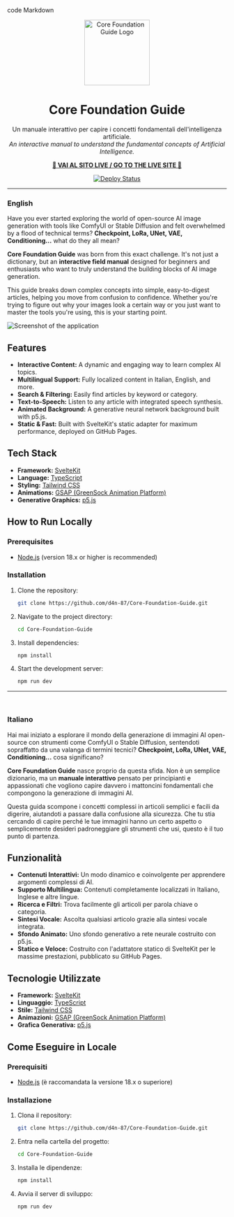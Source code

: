 code
Markdown
<div align="center">
  <a href="https://d4n-87.github.io/Core-Foundation-Guide/">
    <img src="https://github.com/d4N-87/Core-Foundation-Guide/blob/main/src/lib/assets/logo.web" alt="Core Foundation Guide Logo" width="150" height="150">
  </a>
  <h1>Core Foundation Guide</h1>
  <p>
    Un manuale interattivo per capire i concetti fondamentali dell'intelligenza artificiale.
    <br>
    <em>An interactive manual to understand the fundamental concepts of Artificial Intelligence.</em>
  </p>
  <p>
    <strong><a href="https://d4n-87.github.io/Core-Foundation-Guide/">🚀 VAI AL SITO LIVE / GO TO THE LIVE SITE 🚀</a></strong>
  </p>
  <p>
    <a href="https://github.com/d4n-87/Core-Foundation-Guide/actions/workflows/deploy.yml">
      <img src="https://github.com/d4n-87/Core-Foundation-Guide/actions/workflows/deploy.yml/badge.svg" alt="Deploy Status">
    </a>
  </p>
</div>

---

### English

Have you ever started exploring the world of open-source AI image generation with tools like ComfyUI or Stable Diffusion and felt overwhelmed by a flood of technical terms? **Checkpoint, LoRa, UNet, VAE, Conditioning...** what do they all mean?

**Core Foundation Guide** was born from this exact challenge. It's not just a dictionary, but an **interactive field manual** designed for beginners and enthusiasts who want to truly understand the building blocks of AI image generation.

This guide breaks down complex concepts into simple, easy-to-digest articles, helping you move from confusion to confidence. Whether you're trying to figure out why your images look a certain way or you just want to master the tools you're using, this is your starting point.

![Screenshot of the application](INSERISCI_QUI_IL_LINK_ALLO_SCREENSHOT)

## Features

*   **Interactive Content:** A dynamic and engaging way to learn complex AI topics.
*   **Multilingual Support:** Fully localized content in Italian, English, and more.
*   **Search & Filtering:** Easily find articles by keyword or category.
*   **Text-to-Speech:** Listen to any article with integrated speech synthesis.
*   **Animated Background:** A generative neural network background built with p5.js.
*   **Static & Fast:** Built with SvelteKit's static adapter for maximum performance, deployed on GitHub Pages.

## Tech Stack

*   **Framework:** [SvelteKit](https://kit.svelte.dev/)
*   **Language:** [TypeScript](https://www.typescriptlang.org/)
*   **Styling:** [Tailwind CSS](https://tailwindcss.com/)
*   **Animations:** [GSAP (GreenSock Animation Platform)](https://gsap.com/)
*   **Generative Graphics:** [p5.js](https://p5js.org/)

## How to Run Locally

### Prerequisites

- [Node.js](https://nodejs.org/) (version 18.x or higher is recommended)

### Installation

1.  Clone the repository:
    ```bash
    git clone https://github.com/d4n-87/Core-Foundation-Guide.git
    ```
2.  Navigate to the project directory:
    ```bash
    cd Core-Foundation-Guide
    ```
3.  Install dependencies:
    ```bash
    npm install
    ```
4.  Start the development server:
    ```bash
    npm run dev
    ```

---

<br>

### Italiano

Hai mai iniziato a esplorare il mondo della generazione di immagini AI open-source con strumenti come ComfyUI o Stable Diffusion, sentendoti sopraffatto da una valanga di termini tecnici? **Checkpoint, LoRa, UNet, VAE, Conditioning...** cosa significano?

**Core Foundation Guide** nasce proprio da questa sfida. Non è un semplice dizionario, ma un **manuale interattivo** pensato per principianti e appassionati che vogliono capire davvero i mattoncini fondamentali che compongono la generazione di immagini AI.

Questa guida scompone i concetti complessi in articoli semplici e facili da digerire, aiutandoti a passare dalla confusione alla sicurezza. Che tu stia cercando di capire perché le tue immagini hanno un certo aspetto o semplicemente desideri padroneggiare gli strumenti che usi, questo è il tuo punto di partenza.

## Funzionalità

*   **Contenuti Interattivi:** Un modo dinamico e coinvolgente per apprendere argomenti complessi di AI.
*   **Supporto Multilingua:** Contenuti completamente localizzati in Italiano, Inglese e altre lingue.
*   **Ricerca e Filtri:** Trova facilmente gli articoli per parola chiave o categoria.
*   **Sintesi Vocale:** Ascolta qualsiasi articolo grazie alla sintesi vocale integrata.
*   **Sfondo Animato:** Uno sfondo generativo a rete neurale costruito con p5.js.
*   **Statico e Veloce:** Costruito con l'adattatore statico di SvelteKit per le massime prestazioni, pubblicato su GitHub Pages.

## Tecnologie Utilizzate

*   **Framework:** [SvelteKit](https://kit.svelte.dev/)
*   **Linguaggio:** [TypeScript](https://www.typescriptlang.org/)
*   **Stile:** [Tailwind CSS](https://tailwindcss.com/)
*   **Animazioni:** [GSAP (GreenSock Animation Platform)](https://gsap.com/)
*   **Grafica Generativa:** [p5.js](https://p5js.org/)

## Come Eseguire in Locale

### Prerequisiti

- [Node.js](https://nodejs.org/) (è raccomandata la versione 18.x o superiore)

### Installazione

1.  Clona il repository:
    ```bash
    git clone https://github.com/d4n-87/Core-Foundation-Guide.git
    ```
2.  Entra nella cartella del progetto:
    ```bash
    cd Core-Foundation-Guide
    ```
3.  Installa le dipendenze:
    ```bash
    npm install
    ```
4.  Avvia il server di sviluppo:
    ```bash
    npm run dev
    ```
